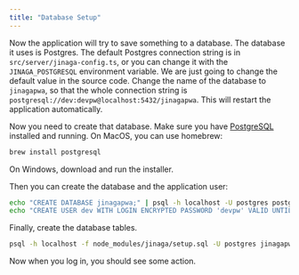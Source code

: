 ```yaml
---
title: "Database Setup"
---
```


Now the application will try to save something to a database.
The database it uses is Postgres.
The default Postgres connection string is in `src/server/jinaga-config.ts`, or you can change it with the `JINAGA_POSTGRESQL` environment variable.
We are just going to change the default value in the source code.
Change the name of the database to `jinagapwa`, so that the whole connection string is `postgresql://dev:devpw@localhost:5432/jinagapwa`.
This will restart the application automatically.

Now you need to create that database.
Make sure you have [PostgreSQL](https://www.postgresql.org/download/) installed and running.
On MacOS, you can use homebrew:

```bash
brew install postgresql
```

On Windows, download and run the installer.

Then you can create the database and the application user:

```bash
echo "CREATE DATABASE jinagapwa;" | psql -h localhost -U postgres postgres
echo "CREATE USER dev WITH LOGIN ENCRYPTED PASSWORD 'devpw' VALID UNTIL 'infinity';" | psql -h localhost -U postgres jinagapw
```

Finally, create the database tables.

```bash
psql -h localhost -f node_modules/jinaga/setup.sql -U postgres jinagapwa
```

Now when you log in, you should see some action.
